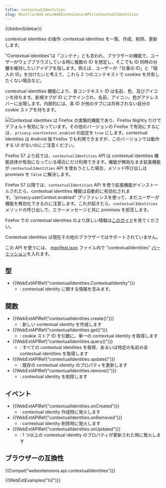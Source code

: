 ```yaml
---
title: contextualIdentities
slug: Mozilla/Add-ons/WebExtensions/API/contextualIdentities
---
```

{{AddonSidebar}}

contextual identities の操作: contextual identities を一覧、作成、削除、更新します。

"Contextual identities"は「コンテナ」とも言われ、ブラウザーの機能で、ユーザーがウェブブラウズしている時に複数の ID を想定し、そこでも ID 同時の分離を維持したいアイデアを指します。例えば、ユーザーが「仕事の ID」と「個人の ID」を分けたいと考えて、これら 2 つのコンテキストで cookies を共有したくない場合など。

contextual identities 機能により、各コンテキスト ID は名前、色、及びアイコンを持ちます。新規タブが ID にアサインされ、名前、アイコン、色がアドレスバーに出現します。内部的には、各 ID が他のタブには共有されない自分の cookie ストアを持ちます。

![](containers.png)Contextual identities は Firefox の実験的機能であり、Firefox Nightly だけでデフォルト有効になっています。その他のバージョンの Firefox で有効にするには、 `privacy.userContext.enabled` の設定を `true` にします。contextual identities は Android 版 Firefox でも利用できますが、このバージョンでは動作する UI がないのにご注意ください。

Firefox 57 より前では、`contextualIdentities` API は contextual identities 機能自体が有効になっている場合にだけ利用できます。機能が無効なまま拡張機能が `contextualIdentities` API を使おうとした場合、メソッド呼び出しは promises を `false` に解決します。

Firefox 57 以降では、`contextualIdentities` API を使う拡張機能がインストールされたら、contextual identities 機能は自動的に有効化されます。"privacy.userContext.enabled" プリファレンスを使って、まだユーザーが機能を無効化できるのに注意します。これが起きたら、`contextualIdentities` メソッドの呼び出しで、エラーメッセージと共に promises を拒否します。

Firefox での contextual identities のより詳しい情報は[このガイド](https://wiki.mozilla.org/Security/Contextual_Identity_Project/Containers)を見てください。

Contextual identities は現在その他のブラウザーではサポートされていません。

この API を使うには、 [manifest.json](/ja/docs/Mozilla/Add-ons/WebExtensions/manifest.json) ファイル内で "contextualIdentities" [パーミッション](/ja/docs/Mozilla/Add-ons/WebExtensions/manifest.json/permissions)を入れます。

## 型

- {{WebExtAPIRef("contextualIdentities.ContextualIdentity")}}
  - : contextual identity に関する情報を含みます。

## 関数

- {{WebExtAPIRef("contextualIdentities.create()")}}
  - : 新しい contextual identity を作成します
- {{WebExtAPIRef("contextualIdentities.get()")}}
  - : cookie ストア ID を引数に、単一の contextual identity を取得します
- {{WebExtAPIRef("contextualIdentities.query()")}}
  - : すべての contextual identities を取得、あるいは特定の名前の全 contextual identities を取得します
- {{WebExtAPIRef("contextualIdentities.update()")}}
  - : 既存の contextual identity のプロパティを更新します
- {{WebExtAPIRef("contextualIdentities.remove()")}}
  - : contextual identity を削除します

## イベント

- {{WebExtAPIRef("contextualIdentities.onCreated")}}
  - : contextual identity 作成時に発火します
- {{WebExtAPIRef("contextualIdentities.onRemoved")}}
  - : contextual identity 削除時に発火します
- {{WebExtAPIRef("contextualIdentities.onUpdated")}}
  - : 1 つ以上の contextual identity のプロパティが更新された時に発火します

## ブラウザーの互換性

{{Compat("webextensions.api.contextualIdentities")}}

{{WebExtExamples("h2")}}
